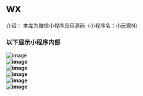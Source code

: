 # wx
介绍：
  本库为微信小程序应用源码（小程序名：小玩意N）
### 以下展示小程序内部
![image](https://github.com/zhihui-Yu/wx/blob/master/readme-images/main.png)  
<b/>
![image](https://github.com/zhihui-Yu/wx/blob/master/readme-images/movie.png)  
<b/>
![image](https://github.com/zhihui-Yu/wx/blob/master/readme-images/detail.png)  
<b/>
![image](https://github.com/zhihui-Yu/wx/blob/master/readme-images/detail2.png)  
<b/>
![image](https://github.com/zhihui-Yu/wx/blob/master/readme-images/news.png)  
<b/>
![image](https://github.com/zhihui-Yu/wx/blob/master/readme-images/news-detail.png)

